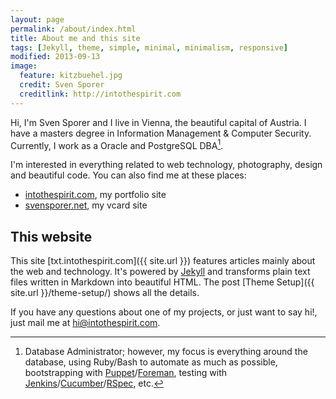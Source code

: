 ```yaml
---
layout: page
permalink: /about/index.html
title: About me and this site
tags: [Jekyll, theme, simple, minimal, minimalism, responsive]
modified: 2013-09-13
image:
  feature: kitzbuehel.jpg
  credit: Sven Sporer
  creditlink: http://intothespirit.com
---
```


Hi, I'm Sven Sporer and I live in Vienna, the beautiful capital of Austria. I have a masters degree in Information Management & Computer Security. Currently, I work as a Oracle and PostgreSQL DBA[^1].

I'm interested in everything related to web technology, photography, design and beautiful code. You can also find me at these places:

* [intothespirit.com](http://intothespirit.com), my portfolio site
* [svensporer.net](http://svensporer.net), my vcard site


This website
------------

This site [txt.intothespirit.com]({{ site.url }}) features articles mainly about the web and technology. It's powered by [Jekyll](http://jekyllrb.com) and transforms plain text files written in Markdown into beautiful HTML. The post [Theme Setup]({{ site.url }}/theme-setup/) shows all the details.

If you have any questions about one of my projects, or just want to say hi!, just mail me at <a href="mailto:hi@intothespirit.com" class="mail">hi@intothespirit.com</a>.



[^1]: Database Administrator; however, my focus is everything around the database, using Ruby/Bash to automate as much as possible, bootstrapping with [Puppet](http://puppetlabs.com)/[Foreman](http://theforeman.org), testing with [Jenkins](http://jenkins-ci.org)/[Cucumber](http://cukes.info)/[RSpec](http://rspec.info), etc.
